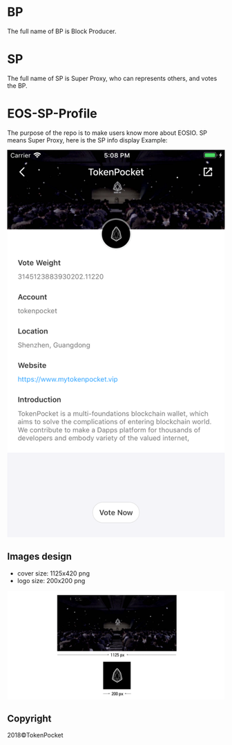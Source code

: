 # BP
The full name of BP is Block Producer.

# SP
The full name of SP is Super Proxy, who can represents others, and votes the BP.


# EOS-SP-Profile
The purpose of the repo is to make users know more about EOSIO. SP means Super Proxy, here is the SP info display Example: 

![example](tutorial/sp_display_sample.png)

## Images design 
- cover size: 1125x420 png
- logo size: 200x200 png

![example](tutorial/sp_cover_logo_size.png)


## Copyright

2018&copy;TokenPocket
